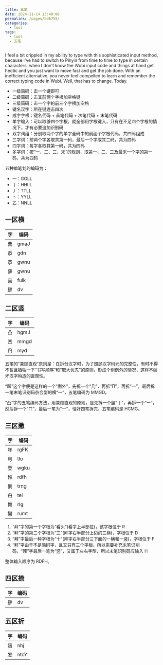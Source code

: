 ```yaml
---
title: 五笔
date: 2024-11-14 13:49:08
permalink: /pages/bd6755/
categories: 
  - tool
tags: 
  - tool
  - 五笔
---
```


I feel a bit crippled in my ability to type with this sophisticated input method, because I've had to switch to Pinyin from time to time to type in certain characters, when I don't know the Wubi input code and things at hand get hectic and you just want to move fast and get the job done. With an inefficient alternative, you never feel compelled to learn and remember the correct typing code in Wubi. Well, that has to change. Today.

- 一级简码：击一个键即可
- 二级简码：击其前两个字根加空格键
- 三级简码：击一个字的前三个字根加空格
- 键名汉字：所在键连击四次
- 成字字根：键名代码 + 首笔代码 + 次笔代码 + 末笔代码
- 单字输入：可以取够四个字根，就全部用字根键入，只有在不足四个字根的情况下，才有必要追加识别码
- 双字词组：分别取两个字的单字全码中的前面个字根代码，共四码组成
- 三字词：前两个字各取其第一码，最后一个字取其二码，共为四码
- 四字词：每字各取其第一码，共为四码
- 多字词：按“一、二、三、末”的规则，取第一、二、三及最末一个字的第一码，共为四码

五种单笔划的编码为：

- 一：GGLL
- 丨：HHLL
- 丿：TTLL
- 丶：YYLL
- 乙：NNLL

## 一区横

| 字  | 编码 |
| --- | ---- |
| 曹  | gmaJ |
| 忝  | gdn  |
| 恭  | gwnu |
| 薛  | gwnu |
| 啬  | fulk |
| 肆  | dv   |

## 二区竖

| 字  | 编码 |
| --- | ---- |
| 凸  | hgmJ |
| 凹  | mmgd |
| 丹  | myd  |

五笔的“兼顾直观”原则是：在拆分汉字时，为了照顾汉字码元的完整性，有时不得不暂且牺牲一下“书写顺序”和“取大优先”的原则，形成个别例外的情况，这样不破坏汉字构造的直观性。

“凹”这个字便是这样的一个“例外”，先拆一个“几”，再拆“Π”，再拆“一”，最后拆一笔末笔识别码杂合型的横“一”，五笔编码为 MMGD。

“凸”字的五笔编码方法，用兼顾直观的原则，是先拆一个竖“丨”，再拆一个“一”，然后拆一个“ㄇ”，最后一笔为“一”，恰好四笔拆完，五笔编码是 HGMG。

## 三区撇

| 字  | 编码 |
| --- | ---- |
| 年  | rgFK |
| 粤  | tlo  |
| 登  | wgku |
| 拜  | rdfh |
| 鹅  | trng |
| 舟  | tei  |
| 舞  | rlg  |
| 撇  | rumt |

1. “拜”字的第一个字根为“看头”(看字上半部位)，该字根位于 R
2. “拜”字的第二个字根为“三”(拜字右半部分上边的三横)，字根位于 D
3. “拜”字最后一种字根为“十”(拜字右半部分三下面的一横和一竖)，字根位于 F
4. “拜”字由于不是简码字，且又只有三个字根，所以需要补充末笔识别码，“拜”字最后一笔为“竖”，又属于左右字型，所以末笔识别码应输入 H

整体输入顺序为 RDFH。

## 四区捺

| 字  | 编码 |
| --- | ---- |
| 肆  | dv   |

## 五区折

| 字  | 编码 |
| --- | ---- |
| 蛋  | nhj  |
| 发  | ntcY |
